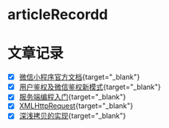 # articleRecordd
# 文章记录
- [x] [微信小程序官方文档](https://developers.weixin.qq.com/ebook?action=get_post_info&docid=000e22a89849d81b0086384a25b40a){target="_blank"}
- [x] [用户鉴权及微信鉴权新模式](https://developers.weixin.qq.com/community/develop/article/doc/000a4268fb81088c4168a8c055b013){target="_blank"}
- [x] [服务端编程入门](https://developer.mozilla.org/zh-CN/docs/learn/Server-side/First_steps/Introduction){target="_blank"}
- [x] [XMLHttpRequest](https://juejin.cn/post/6844903472714743816){target="_blank"}
- [x] [深浅拷贝的实现](https://juejin.cn/post/6972517144894373925?utm_source=gold_browser_extension#heading-16){target="_blank"}
